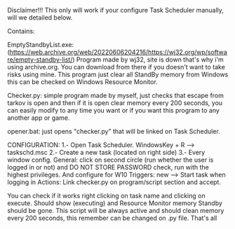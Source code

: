 Disclaimer!!!
This only will work if your configure Task Scheduler manually, will we detailed below.

Contains:

EmptyStandbyList.exe: (https://web.archive.org/web/20220606204216/https://wj32.org/wp/software/empty-standby-list/)
Program made by wj32, site is down that's why i'm using archive.org. You can download from there if you doesn't want to take risks using mine.
This program just clear all StandBy memory from Windows this can be checked on Windows Resource Monitor.

Checker.py: simple program made by myself, just checks that escape from tarkov is open and then if it is open clear memory every 200 seconds, you can easily modify to any time you want or if you want this program to any another app or game.

opener.bat: just opens "checker.py" that will be linked on Task Scheduler.


CONFIGURATION:
1.- Open Task Scheduler. WindowsKey + R --> taskschd.msc
2.- Create a new task (located on right side) 
3.- Every window config.
General: click on second circle (run whether the user is logged in or not) and DO NOT STORE PASSWORD check, run with the highest privileges. And configure for W10
Triggers: new --> Start task when logging in
Actions: Link checker.py on program/script section and accept.

You can check if it works right clicking on task name and clicking on execute. Should show (executing) and Resource Monitor memory Standby should be gone. 
This script will be always active and should clean memory every 200 seconds, this remember can be changed on .py file.
That's all 

